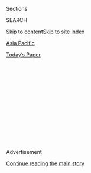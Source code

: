 <div id="app">

<div>

<div>

<div>

<div class="NYTAppHideMasthead css-1q2w90k e1suatyy0">

<div class="section css-ui9rw0 e1suatyy2">

<div class="css-eph4ug er09x8g0">

<div class="css-6n7j50">

</div>

<span class="css-1dv1kvn">Sections</span>

<div class="css-10488qs">

<span class="css-1dv1kvn">SEARCH</span>

</div>

[Skip to content](#site-content)[Skip to site index](#site-index)

</div>

<div id="masthead-section-label" class="css-1wr3we4 eaxe0e00">

[Asia
Pacific](https://www.nytimes3xbfgragh.onion/section/world/asia)

</div>

<div class="css-10698na e1huz5gh0">

</div>

</div>

<div id="masthead-bar-one" class="section hasLinks css-15hmgas e1csuq9d3">

<div class="css-uqyvli e1csuq9d0">

</div>

<div class="css-1uqjmks e1csuq9d1">

</div>

<div class="css-9e9ivx">

[](https://myaccount.nytimes3xbfgragh.onion/auth/login?response_type=cookie&client_id=vi)

</div>

<div class="css-1bvtpon e1csuq9d2">

[Today’s
Paper](https://www.nytimes3xbfgragh.onion/section/todayspaper)

</div>

</div>

</div>

</div>

<div data-aria-hidden="false">

<div id="site-content" data-role="main">

<div>

<div class="css-1aor85t" style="opacity:0.000000001;z-index:-1;visibility:hidden">

<div class="css-1hqnpie">

<div class="css-epjblv">

<span class="css-17xtcya">[Asia
Pacific](/section/world/asia)</span><span class="css-x15j1o">|</span><span class="css-fwqvlz">A
Rarely Seen Weapon Destroys a Helicopter in
Afghanistan</span>

</div>

<div class="css-k008qs">

<div class="css-1iwv8en">

<span class="css-18z7m18"></span>

<div>

</div>

</div>

<span class="css-1n6z4y">https://nyti.ms/39O4vaA</span>

<div class="css-1705lsu">

<div class="css-4xjgmj">

<div class="css-4skfbu" data-role="toolbar" data-aria-label="Social Media Share buttons, Save button, and Comments Panel with current comment count" data-testid="share-tools">

  - 
  - 
  - 
  - 
    
    <div class="css-6n7j50">
    
    </div>

  - 

</div>

</div>

</div>

</div>

</div>

</div>

<div id="NYT_TOP_BANNER_REGION" class="css-13pd83m">

</div>

<div id="top-wrapper" class="css-1sy8kpn">

<div id="top-slug" class="css-l9onyx">

Advertisement

</div>

[Continue reading the main
story](#after-top)

<div class="ad top-wrapper" style="text-align:center;height:100%;display:block;min-height:250px">

<div id="top" class="place-ad" data-position="top" data-size-key="top">

</div>

</div>

<div id="after-top">

</div>

</div>

<div>

<div id="sponsor-wrapper" class="css-1hyfx7x">

<div id="sponsor-slug" class="css-19vbshk">

Supported by

</div>

[Continue reading the main
story](#after-sponsor)

<div id="sponsor" class="ad sponsor-wrapper" style="text-align:center;height:100%;display:block">

</div>

<div id="after-sponsor">

</div>

</div>

<div class="css-186x18t">

</div>

<div class="css-1vkm6nb ehdk2mb0">

# A Rarely Seen Weapon Destroys a Helicopter in Afghanistan

</div>

Another Afghan helicopter was hit in January by an anti-tank guided
missile in southern Afghanistan, in a swath of territory long contested
by the Taliban.

<div class="css-79elbk" data-testid="photoviewer-wrapper">

<div class="css-z3e15g" data-testid="photoviewer-wrapper-hidden">

</div>

<div class="css-1a48zt4 ehw59r15" data-testid="photoviewer-children">

![<span class="css-16f3y1r e13ogyst0" data-aria-hidden="true">A
graduation ceremony for new Afghan army soldiers in Kabul in February.
The attacks raise new concerns for the Afghan
military.</span><span class="css-cnj6d5 e1z0qqy90" itemprop="copyrightHolder"><span class="css-1ly73wi e1tej78p0">Credit...</span><span><span>Rahmat
Gul/Associated
Press</span></span></span>](https://static01.graylady3jvrrxbe.onion/images/2020/07/30/us/politics/30dc-missile/merlin_169431351_f193efcd-892c-48e5-af70-d8f474fcb776-articleLarge.jpg?quality=75&auto=webp&disable=upscale)

</div>

</div>

<div class="css-18e8msd">

<div class="css-pdw9fk epjyd6m0">

<div class="css-1txwxcy ey68jwv0" data-aria-hidden="true">

[![Thomas
Gibbons-Neff](https://static01.graylady3jvrrxbe.onion/images/2018/07/12/multimedia/author-thomas-gibbons-neff/author-thomas-gibbons-neff-thumbLarge.png
"Thomas Gibbons-Neff")](https://www.nytimes3xbfgragh.onion/by/thomas-gibbons-neff)[![Mujib
Mashal](https://static01.graylady3jvrrxbe.onion/images/2018/10/15/multimedia/author-mujib-mashal/author-mujib-mashal-thumbLarge.png
"Mujib Mashal")](https://www.nytimes3xbfgragh.onion/by/mujib-mashal)

</div>

<div class="css-1baulvz">

By [<span class="css-1baulvz" itemprop="name">Thomas
Gibbons-Neff</span>](https://www.nytimes3xbfgragh.onion/by/thomas-gibbons-neff)
and [<span class="css-1baulvz last-byline" itemprop="name">Mujib
Mashal</span>](https://www.nytimes3xbfgragh.onion/by/mujib-mashal)

</div>

</div>

  - 
    
    <div class="css-ld3wwf e16638kd2">
    
    July 30,
    2020
    
    </div>

  - 
    
    <div class="css-4xjgmj">
    
    <div class="css-d8bdto" data-role="toolbar" data-aria-label="Social Media Share buttons, Save button, and Comments Panel with current comment count" data-testid="share-tools">
    
      - 
      - 
      - 
      - 
        
        <div class="css-6n7j50">
        
        </div>
    
      - 
    
    </div>
    
    </div>

</div>

</div>

<div class="section meteredContent css-1r7ky0e" name="articleBody" itemprop="articleBody">

<div class="css-1fanzo5 StoryBodyCompanionColumn">

<div class="css-53u6y8">

An Afghan helicopter was attacked in the country’s south this week by
what United States and Afghan officials say was a missile rarely seen in
the hands of the Taliban, raising new concerns for a beleaguered Afghan
military and questions about who supplied the weapon.

On Monday, a Black Hawk helicopter was returning from a medical
evacuation mission in Helmand Province and was preparing to land. It is
unclear if the helicopter had touched down or was hovering just feet off
the ground when it was struck by an anti-tank guided missile, American
and Afghan officials said. At least two of the crew members aboard were
wounded, one critically.

It was the second attack of its kind this year. In January, another
Afghan helicopter was hit by an anti-tank guided missile in the same
area near the Kajaki Dam, a swath of territory long contested by the
Taliban, the officials said. Initial reports at the time were
inconclusive about what had struck the helicopter.

American and Afghan officials claim the weapons used in both strikes
were most likely supplied by Iran, but they offered no evidence to
support the assertion. The accusation would be alarming if true, as the
influx of anti-tank guided missiles could not only give the Taliban a
tactical advantage over the Afghan military but also suggest Tehran was
trying to undermine the American mission as it is poised to wind down.
Iran has denied supplying weapons to the Taliban.

</div>

</div>

<div class="css-1fanzo5 StoryBodyCompanionColumn">

<div class="css-53u6y8">

Anti-tank guided missiles, which come in many variants, are common in
Syria, Iraq and Yemen, having been captured from military bases and
supplied by countries such as the United States, Russia and Iran. But
the weapons have been rare in Afghanistan, U.S. military officials said.

In the 1980s, the C.I.A.-backed program that funneled arms and supplies
to Afghan insurgents fighting the Soviet Union provided a cache of
anti-tank guided missiles. And in 2008, the Taliban captured at least
one missile and its launcher [from the
French](https://www.dailystar.com.lb//News/Middle-East/2008/Oct-25/76596-france-plays-down-capture-of-anti-tank-missiles-by-taliban.ashx).

In 2017, Osprey Flight Solutions, a private company that assesses
threats to commercial aviation in conflict zones, [tracked a shipment of
the
weapons](https://s3-eu-west-1.amazonaws.com/osprey-system-alerts/alert-472-2017-11-10.pdf)
into Afghanistan from Pakistan.

“Existing evidence suggests that acquisition and use of portable
anti-tank missiles by armed groups in Afghanistan is limited, especially
in comparison to places like Syria,” Matthew Schroeder, a senior
researcher for the Small Arms Survey, which tracks the prevalence of
anti-tank guided missiles and other weapons in war zones, said on
Thursday.

Anti-tank guided missiles require training and multiple people to
effectively fire them; for the most part, they are unwieldy. But they
are capable of accurately hitting a target from kilometers away — well
outside the range of small-arms fire — making them dangerous to
vehicles, outposts and stationary aircraft. That makes their potential
emergence in Afghanistan especially troubling for the Afghan military,
which fights its battles mostly from checkpoints.

</div>

</div>

<div class="css-1fanzo5 StoryBodyCompanionColumn">

<div class="css-53u6y8">

Shooting at helicopters that are on or near the ground, such as the two
incidents in Helmand Province this year, is a tactic that has been used
often by insurgent groups during the conflict in Syria.

Afghanistan’s defense ministry said in a statement soon after the attack
this week that the Black Hawk had crashed “due to technical issues while
it was attempting to land.” In the days since, security officials
admitted privately that the aircraft was attacked.

One senior Afghan security official said it was near certain that the
helicopter had been hit by an anti-tank missile, but an investigating
team was sent to the Kajaki district on Tuesday to explore further. A
second senior official said he was unaware of this kind of weapon being
deployed against aircraft in Afghanistan beyond the two incidents in
Helmand Province this year.

“Based on what I heard from locals, the helicopter was shot by the
Taliban,” said Attaullah Afghan, the head of the provincial council in
Helmand. “The Taliban have got new weapons that they can use against
helicopters when it’s on the ground — a kind of rocket attached to long
wire used against tanks and helicopters. A similar weapon was used
against another aircraft that had landed in Kajaki.”

While Iranian officials have acknowledged their diplomatic channels with
the Taliban, they have repeatedly rejected accusations in recent years
of providing material support to the group. They say they support the
Afghan government in resisting the Taliban’s quest for a return of their
Islamic Emirate, which was hostile to neighboring Iran.

“What is important is that we believe in preserving the current
constitution and the political system, we support the Islamic Republic
of Afghanistan and the government,” Abbas Araghchi, Iran’s deputy
foreign minister, said in a recent interview with the Afghan channel
ToloNews. “Unlike other countries, we haven’t come to give weapons or
money to the Taliban.”

In January, after a U.S. drone strike in Iraq killed [Maj. Gen. Qassim
Suleimani](https://www.nytimes3xbfgragh.onion/2020/01/03/world/middleeast/suleimani-dead.html),
a top Iranian military officer, many Afghan officials, including the
country’s president, Ashraf Ghani, were worried that Iran would use its
reach in Afghanistan’s messy battlefield to retaliate against the
Americans and intensify the Afghan conflict. Around the time of Mr.
Ghani’s inauguration in March, a series of rocket attacks similar to
those launched by Iranian-backed militias in Iraq seemed to amplify the
officials’ concerns. One hit an area around the presidential palace.

</div>

</div>

<div class="css-1fanzo5 StoryBodyCompanionColumn">

<div class="css-53u6y8">

Images from the attack on Monday, verified by a U.S. military officer
familiar with the incident, show the burning U.S.-supplied Black Hawk
along with a bundle of guiding wire, a distinct feature on some types of
anti-tank guided missiles.

For the duration of the war, U.S. military intelligence officers have
repeatedly made claims of weapons and supplies flowing from Pakistan,
Iran, Russia and other Central Asian countries to the Taliban, but often
with little proof. American officials have closely tracked the
appearance of surface-to-air missiles and other threats to aircraft, as
any type of foreign involvement with such types of weapons would be
contentious and substantially increase the risk to American and Afghan
forces.

Since anti-tank guided missiles are not designed to specifically target
aircraft, their introduction to the conflict is less likely to draw
significant condemnation from the Americans, the U.S. military officer
said, though it would certainly be an escalation. The United States
provided such weapons to Syrian opposition fighters in 2014 and portable
surface-to-air missiles to Islamist fighters in the 1980s.

About 60,000 Afghan security forces have been killed since 2014, when
U.S. forces began drawing down. And since the beginning of the year,
despite a [peace
agreement](https://www.nytimes3xbfgragh.onion/2020/02/29/world/asia/us-taliban-deal.html)
between the United States and the Taliban in February, Afghan troops and
civilians continue to suffer heavy losses.

Speaking at an event in Kabul on Tuesday, Mr. Ghani said 3,560 Afghan
forces had been killed and nearly 6,800 others wounded since the deal
between the United States and the Taliban. The casualties are possibly
higher, some Afghan officials suggested, with many doubting that the
number included the losses of pro-government militias who bear the brunt
of the fighting. And from Jan. 1 to June 30, 1,282 civilians were killed
and 2,176 were wounded, according to a United Nations report released on
Monday.

On Tuesday, after weeks of deadly attacks on Afghan forces, the Taliban
announced a three-day cease-fire for the Muslim festival of Eid al-Adha.
The announcement came soon after Mr. Ghani said a prisoner swap that had
faced opposition from his government would be completed and that direct
negotiations with the Taliban would start in a week.

But the violence continued right up to the time of the cease-fire, with
a car bomb detonating at a crowded roundabout in Pul e Alam, a city
about 40 miles south of Kabul. Officials said the target was a security
convoy, but the 15 people killed and 30 wounded were a mix of civilians
and military.

</div>

</div>

<div class="css-1fanzo5 StoryBodyCompanionColumn">

<div class="css-53u6y8">

Under the deal between the United States and the Taliban, which
initiated the phased withdrawal of American troops, direct peace
negotiations between the Afghan sides were conditioned on swapping 5,000
Taliban prisoners with 1,000 Afghan security forces held by the
insurgents.

Taimoor Shah and Farooq Jan Mangal contributed reporting.

</div>

</div>

<div>

</div>

</div>

<div>

</div>

<div>

</div>

<div>

</div>

<div>

<div id="bottom-wrapper" class="css-1ede5it">

<div id="bottom-slug" class="css-l9onyx">

Advertisement

</div>

[Continue reading the main
story](#after-bottom)

<div id="bottom" class="ad bottom-wrapper" style="text-align:center;height:100%;display:block;min-height:90px">

</div>

<div id="after-bottom">

</div>

</div>

</div>

</div>

</div>

## Site Index

<div>

</div>

## Site Information Navigation

  - [© <span>2020</span> <span>The New York Times
    Company</span>](https://help.nytimes3xbfgragh.onion/hc/en-us/articles/115014792127-Copyright-notice)

<!-- end list -->

  - [NYTCo](https://www.nytco.com/)
  - [Contact
    Us](https://help.nytimes3xbfgragh.onion/hc/en-us/articles/115015385887-Contact-Us)
  - [Work with us](https://www.nytco.com/careers/)
  - [Advertise](https://nytmediakit.com/)
  - [T Brand Studio](http://www.tbrandstudio.com/)
  - [Your Ad
    Choices](https://www.nytimes3xbfgragh.onion/privacy/cookie-policy#how-do-i-manage-trackers)
  - [Privacy](https://www.nytimes3xbfgragh.onion/privacy)
  - [Terms of
    Service](https://help.nytimes3xbfgragh.onion/hc/en-us/articles/115014893428-Terms-of-service)
  - [Terms of
    Sale](https://help.nytimes3xbfgragh.onion/hc/en-us/articles/115014893968-Terms-of-sale)
  - [Site
    Map](https://spiderbites.nytimes3xbfgragh.onion)
  - [Help](https://help.nytimes3xbfgragh.onion/hc/en-us)
  - [Subscriptions](https://www.nytimes3xbfgragh.onion/subscription?campaignId=37WXW)

</div>

</div>

</div>

</div>
